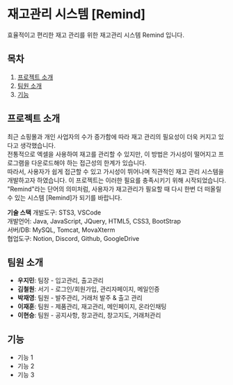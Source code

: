 # 재고관리 시스템 [Remind]

효율적이고 편리한 재고 관리를 위한 재고관리 시스템 Remind 입니다.

## 목차

1. [프로젝트 소개](#프로젝트-소개)
2. [팀원 소개](#팀원-소개)
3. [기능](#기능)

## 프로젝트 소개

최근 쇼핑몰과 개인 사업자의 수가 증가함에 따라 재고 관리의 필요성이 더욱 커지고 있다고 생각했습니다.<br/>
전통적으로 엑셀을 사용하여 재고를 관리할 수 있지만, 이 방법은 가시성이 떨어지고 프로그램을 다운로드해야 하는 접근성의 한계가 있습니다.<br/>
따라서, 사용자가 쉽게 접근할 수 있고 가시성이 뛰어나며 직관적인 재고 관리 시스템을 개발하고자 하였습니다. 이 프로젝트는 이러한 필요를 충족시키기 위해 시작되었습니다.<br/>
"Remind"라는 단어의 의미처럼, 사용자가 재고관리가 필요할 때 다시 한번 더 떠올릴 수 있는 시스템 [Remind]가 되기를 바랍니다.<br/>

**기술 스택**
개발도구: STS3, VSCode<br/>
개발언어: Java, JavaScript, JQuery, HTML5, CSS3, BootStrap<br/>
서버/DB: MySQL, Tomcat, MovaXterm<br/>
협업도구: Notion, Discord, Github, GoogleDrive<br/>

## 팀원 소개

- **우지민**: 팀장 - 입고관리, 출고관리
- **김철원**: 서기 - 로그인/회원가입, 관리자페이지, 메일인증
- **박재영**: 팀원 - 발주관리, 거래처 발주 & 출고 관리
- **이재훈**: 팀원 - 제품관리, 재고관리, 메인페이지, 온라인채팅
- **이현승**: 팀원 - 공지사항, 창고관리, 창고지도, 거래처관리

## 기능

- 기능 1
- 기능 2
- 기능 3
